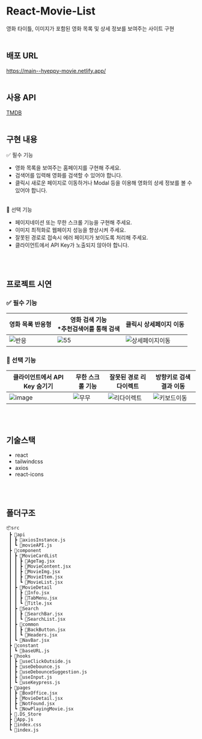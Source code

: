 # React-Movie-List
영화 타이틀, 이미지가 포함된 영화 목록 및 상세 정보를 보여주는 사이트 구현
<br>
<br>

## 배포 URL
https://main--hyeppy-movie.netlify.app/
<br>
<br>
## 사용 API
[TMDB](https://developers.themoviedb.org/3/getting-started/introduction)
<br>
<br>

## 구현 내용
✅ 필수 기능
- 영화 목록을 보여주는 홈페이지를 구현해 주세요.
- 검색어를 입력해 영화를 검색할 수 있어야 합니다.
- 클릭시 새로운 페이지로 이동하거나 Modal 등을 이용해 영화의 상세 정보를 볼 수 있어야 합니다.
<br><br>

🌸 선택 기능
- 페이지네이션 또는 무한 스크롤 기능을 구현해 주세요.
- 이미지 최적화로 웹페이지 성능을 향상시켜 주세요.
- 잘못된 경로로 접속시 에러 페이지가 보이도록 처리해 주세요.
- 클라이언트에서 API Key가 노출되지 않아야 합니다.
<br>
<br>

## 프로젝트 시연
### ✅ 필수 기능
|영화 목록 반응형|영화 검색 기능 <br> *추천검색어를 통해 검색|클릭시 상세페이지 이동|
|---|---|---|
|![반응](https://github.com/khv2644511/React-Movie-List/assets/38063033/0f640cd0-e0f5-4108-a098-a5130b0fb1f8)|![55](https://github.com/khv2644511/React-Movie-List/assets/38063033/2582791e-45f1-4ae1-b18e-d5ae893aac54)|![상세페이지이동](https://github.com/khv2644511/React-Movie-List/assets/38063033/2ec9fb92-8d42-4932-a311-2419b40d96c5)|


### 🌸 선택 기능
|클라이언트에서 API Key 숨기기|무한 스크롤 기능|잘못된 경로 리다이렉트|방향키로 검색결과 이동|
|---|---|---|---|
|![image](https://github.com/khv2644511/React-Movie-List/assets/38063033/d70ee99d-e85d-433f-9ca7-66c0f9547f02)|![무무](https://github.com/khv2644511/React-Movie-List/assets/38063033/71cbb67b-5725-47f1-b7f8-ddee80718076)|![리다이렉트](https://github.com/khv2644511/React-Movie-List/assets/38063033/1d75c004-3c60-4b47-b459-60a527908a79)|![키보드이동](https://github.com/khv2644511/React-Movie-List/assets/38063033/38dd0489-c469-47e9-9207-c69c3ba3c8ae)|

<br>
<br>


## 기술스택
- react
- tailwindcss
- axios
- react-icons
<br>
<br>

## 폴더구조
```
📦src
 ┣ 📂api
 ┃ ┣ 📜axiosInstance.js
 ┃ ┗ 📜movieAPI.js
 ┣ 📂component
 ┃ ┣ 📂MovieCardList
 ┃ ┃ ┣ 📜AgeTag.jsx
 ┃ ┃ ┣ 📜MovieContent.jsx
 ┃ ┃ ┣ 📜MovieImg.jsx
 ┃ ┃ ┣ 📜MovieItem.jsx
 ┃ ┃ ┗ 📜MovieList.jsx
 ┃ ┣ 📂MovieDetail
 ┃ ┃ ┣ 📜Info.jsx
 ┃ ┃ ┣ 📜TabMenu.jsx
 ┃ ┃ ┗ 📜Title.jsx
 ┃ ┣ 📂Search
 ┃ ┃ ┣ 📜SearchBar.jsx
 ┃ ┃ ┗ 📜SearchList.jsx
 ┃ ┣ 📂common
 ┃ ┃ ┣ 📜BackButton.jsx
 ┃ ┃ ┗ 📜Headers.jsx
 ┃ ┗ 📜NavBar.jsx
 ┣ 📂constant
 ┃ ┗ 📜baseURL.js
 ┣ 📂hooks
 ┃ ┣ 📜useClickOutside.js
 ┃ ┣ 📜useDebounce.js
 ┃ ┣ 📜useDebounceSuggestion.js
 ┃ ┣ 📜useInput.js
 ┃ ┗ 📜useKeypress.js
 ┣ 📂pages
 ┃ ┣ 📜BoxOffice.jsx
 ┃ ┣ 📜MovieDetail.jsx
 ┃ ┣ 📜NotFound.jsx
 ┃ ┗ 📜NowPlayingMovie.jsx
 ┣ 📜.DS_Store
 ┣ 📜App.js
 ┣ 📜index.css
 ┗ 📜index.js
```
